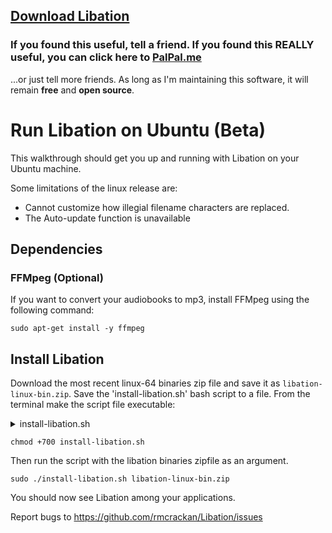 ## [Download Libation](https://github.com/rmcrackan/Libation/releases/latest)

### If you found this useful, tell a friend. If you found this REALLY useful, you can click here to [PalPal.me](https://paypal.me/mcrackan?locale.x=en_us)
...or just tell more friends. As long as I'm maintaining this software, it will remain **free** and **open source**.



# Run Libation on Ubuntu (Beta)
This walkthrough should get you up and running with Libation on your Ubuntu machine.

Some limitations of the linux release are:
- Cannot customize how illegial filename characters are replaced.
- The Auto-update function is unavailable

## Dependencies

### FFMpeg (Optional)
If you want to convert your audiobooks to mp3, install FFMpeg using the following command:

```console
sudo apt-get install -y ffmpeg
```

## Install Libation

Download the most recent linux-64 binaries zip file and save it as `libation-linux-bin.zip`. Save the 'install-libation.sh' bash script to a file. From the terminal make the script file executable:

<details>
  <summary>install-libation.sh</summary>
  
  ```BASH
  #!/bin/bash

  FILE=$1

  if [ -z "$FILE" ]
   then echo "This script must be called with a the Libation Linux bin zip file as an argument."
   exit
  fi

  if [[ "$EUID" -ne 0 ]]
    then echo "Please run as root"
    exit
  fi

  if [ ! -f "$FILE" ]
   then echo "The file \"$FILE\" does not exist."
   exit
  fi

  echo "Extracting $FILE"

  FOLDER="$(dirname "$FILE")/libation_src"
  echo "$FOLDER"

  sudo -u $SUDO_USER unzip -q -o ${FILE} -d ${FOLDER}

  if [ $? -ne 0 ]
   then echo "Error unzipping ${FILE}"
   exit
  fi

  sudo -u $SUDO_USER chmod +700 ${FOLDER}/Libation
  sudo -u $SUDO_USER chmod +700 ${FOLDER}/Hangover
  sudo -u $SUDO_USER chmod +700 ${FOLDER}/LibationCli

  #Remove previous installation program files and sym link
  rm /usr/bin/Libation
  rm /usr/bin/Hangover
  rm /usr/bin/LibationCli
  rm /usr/bin/libationcli
  rm /usr/lib/libation -r

  #Copy install files, icon and desktop file
  cp ${FOLDER}/glass-with-glow_256.svg /usr/share/icons/hicolor/scalable/apps/libation.svg
  cp ${FOLDER}/Libation.desktop /usr/share/applications/Libation.desktop
  mv ${FOLDER}/ /usr/lib/libation

  chmod +666 /usr/share/icons/hicolor/scalable/apps/libation.svg
  gtk-update-icon-cache -f /usr/share/icons/hicolor/
  ln -s /usr/lib/libation/Libation /usr/bin/Libation
  ln -s /usr/lib/libation/Hangover /usr/bin/Hangover
  ln -s /usr/lib/libation/LibationCli /usr/bin/LibationCli
  ln -s /usr/lib/libation/LibationCli /usr/bin/libationcli

  echo "Done!"
  ```
</details>

```console
chmod +700 install-libation.sh
```
Then run the script with the libation binaries zipfile as an argument.
```console
sudo ./install-libation.sh libation-linux-bin.zip
```

You should now see Libation among your applications.

Report bugs to https://github.com/rmcrackan/Libation/issues

